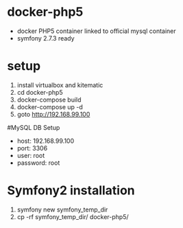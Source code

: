 # docker-php5
- docker PHP5 container linked to official mysql container
- symfony 2.7.3 ready

# setup
1. install virtualbox and kitematic
2. cd docker-php5
3. docker-compose build
4. docker-compose up -d
5. goto http://192.168.99.100

#MySQL DB Setup
- host: 192.168.99.100
- port: 3306
- user: root
- password: root

# Symfony2 installation
1. symfony new symfony_temp_dir
2. cp -rf symfony_temp_dir/ docker-php5/

